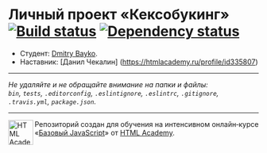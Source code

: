 # Личный проект «Кексобукинг» [![Build status][travis-image]][travis-url] [![Dependency status][dependency-image]][dependency-url]

* Студент: [Dmitry Bayko](https://up.htmlacademy.ru/javascript/8/user/184881).
* Наставник: [Данил Чекалин] (https://htmlacademy.ru/profile/id335807)

---

_Не удаляйте и не обращайте внимание на папки и файлы:_<br>
_`bin`, `tests`, `.editorconfig`, `.eslintignore`, `.eslintrc`, `.gitignore`, `.travis.yml`, `package.json`._

---

<a href="https://htmlacademy.ru/intensive/javascript"><img align="left" width="50" height="50" title="HTML Academy" src="https://up.htmlacademy.ru/static/img/intensive/javascript/logo-for-github.svg"></a>

Репозиторий создан для обучения на интенсивном онлайн‑курсе «[Базовый JavaScript](https://htmlacademy.ru/intensive/javascript)» от [HTML Academy](https://htmlacademy.ru).

[travis-image]: https://travis-ci.org/htmlacademy-javascript/184881-keksobooking.svg?branch=master
[travis-url]: https://travis-ci.org/htmlacademy-javascript/184881-keksobooking
[dependency-image]: https://david-dm.org/htmlacademy-javascript/184881-keksobooking.svg?style=flat-square
[dependency-url]: https://david-dm.org/htmlacademy-javascript/184881-keksobooking
